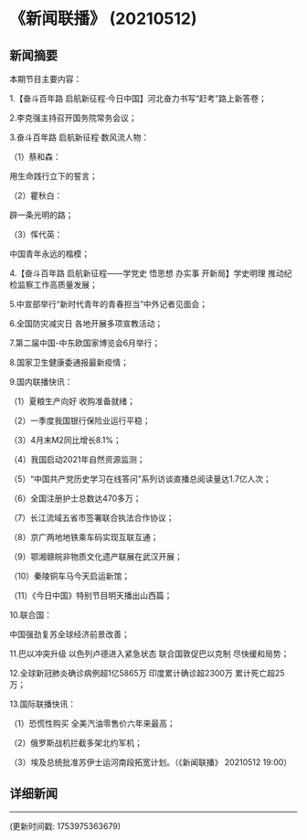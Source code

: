 # 《新闻联播》 (20210512)

## 新闻摘要

本期节目主要内容：


1.【奋斗百年路 启航新征程·今日中国】河北奋力书写“赶考”路上新答卷；


2.李克强主持召开国务院常务会议；


3.奋斗百年路 启航新征程·数风流人物：


（1）蔡和森：

用生命践行立下的誓言；


（2）瞿秋白：

辟一条光明的路；


（3）恽代英：

中国青年永远的楷模；


4.【奋斗百年路 启航新征程——学党史 悟思想 办实事 开新局】学史明理 推动纪检监察工作高质量发展；


5.中宣部举行“新时代青年的青春担当”中外记者见面会；


6.全国防灾减灾日 各地开展多项宣教活动；


7.第二届中国-中东欧国家博览会6月举行；


8.国家卫生健康委通报最新疫情；


9.国内联播快讯：


（1）夏粮生产向好 收购准备就绪；


（2）一季度我国银行保险业运行平稳；


（3）4月末M2同比增长8.1%；


（4）我国启动2021年自然资源监测；


（5）“中国共产党历史学习在线答问”系列访谈直播总阅读量达1.7亿人次；


（6）全国注册护士总数达470多万；


（7）长江流域五省市签署联合执法合作协议；


（8）京广两地地铁乘车码实现互联互通；


（9）鄂湘赣皖非物质文化遗产联展在武汉开展；


（10）秦陵铜车马今天启运新馆；


（11）《今日中国》特别节目明天播出山西篇；


10.联合国：

中国强劲复苏全球经济前景改善；


11.巴以冲突升级 以色列卢德进入紧急状态 联合国敦促巴以克制 尽快缓和局势；


12.全球新冠肺炎确诊病例超1亿5865万 印度累计确诊超2300万 累计死亡超25万；


13.国际联播快讯：


（1）恐慌性购买 全美汽油零售价六年来最高；


（2）俄罗斯战机拦截多架北约军机；


（3）埃及总统批准苏伊士运河南段拓宽计划。（《新闻联播》 20210512 19:00）

## 详细新闻

---

(更新时间戳: 1753975363679)

